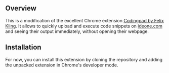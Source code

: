 ## Overview

This is a modification of the excellent Chrome extension [Codingpad by Felix Kling](http://felix-kling.de/). It allows to quickly upload and execute code snippets on [ideone.com](ideone.com) and seeing their output immediately, without opening their webpage.

## Installation

For now, you can install this extension by cloning the repository and adding the unpacked extension in Chrome's developer mode.
